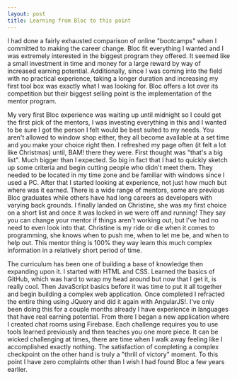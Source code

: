 ```yaml
---
layout: post
title: Learning from Bloc to this point
---
```


I had done a fairly exhausted comparison of online "bootcamps" when I committed to making the career change.  Bloc fit everything I wanted and I was extremely interested in the biggest program they offered.  It seemed like a small investment in time and money for a large reward by way of increased earning potential.  Additionally, since I was coming into the field with no practical experience, taking a longer duration and increasing my first tool box was exactly what I was looking for.  Bloc offers a lot over its competition but their biggest selling point is the implementation of the mentor program.  

My very first Bloc experience was waiting up until midnight so I could get the first pick of the mentors, I was investing everything in this and I wanted to be sure I got the person I felt would be best suited to my needs.  You aren't allowed to window shop either, they all become available at a set time and you make your choice right then.  I refreshed my page often (it felt a lot like Christmas) until, BAM! there they were.  First thought was "that's a big list".  Much bigger than I expected. So big in fact that I had to quickly sketch up some criteria and begin cutting people who didn't meet them. They needed to be located in my time zone and be familiar with windows since I used a PC.  After that I started looking at experience, not just how much but where was it earned.  There is a wide range of mentors, some are previous Bloc graduates while others have had long careers as developers with varying back grounds.  I finally landed on Christine, she was my first choice on a short list and once it was locked in we were off and running!  They say you can change your mentor if things aren't working out, but I've had no need to even look into that.  Christine is my ride or die when it comes to programming, she knows when to push me, when to let me be, and when to help out.  This mentor thing is 100% they way learn this much complex information in a relatively short period of time.

The curriculum has been one of building a base of knowledge then expanding upon it.  I started with HTML and CSS.  Learned the basics of GitHub, which was hard to wrap my head around but now that I get it, is really cool.  Then JavaScript basics before it was time to put it all together and begin building a complex web application.   Once completed I refracted the entire thing using JQuery and did it again with AngularJS!.  I've only been doing this for a couple months already I have experience in languages that have real earning potential.  From there I began a new application where I created chat rooms using Firebase.  Each challenge requires you to use tools learned previously and then teaches you one more piece.  It can be wicked challenging at times, there are time when I walk away feeling like I accomplished exactly nothing.  The satisfaction of completing a complex checkpoint on the other hand is truly a "thrill of victory" moment.  To this point I have zero complaints other than I wish I had found Bloc a few years earlier.
